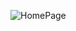 ![HomePage](https://github.com/kiranpatil14/my_profile/assets/164550550/b3111db4-e4e4-4e6b-ac76-12a2083b6a8c)

